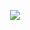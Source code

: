 <p align="center"><img src="https://github-readme-stats.vercel.app/api?username=evilaliv3&count_private=false&show_icons=true&theme=dark&locale=en"/></p>
